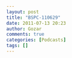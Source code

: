 ```yaml
---
layout: post
title: "BSPC-110629"
date: 2011-07-13 20:23
author: Gozar
comments: true
categories: [Podcasts]
tags: []
---
```


